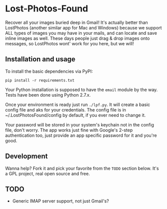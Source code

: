 Lost-Photos-Found
===============

Recover all your images buried deep in Gmail! It's actually better than LostPhotos (another similar app for Mac and Windows) because we support ALL types of images you may have in your mails, and can locate and save inline images as well. These days people just drag & drop images onto messages, so LostPhotos wont' work for you here, but we will!

Installation and usage
----------------------

To install the basic dependencies via PyPI:

```
pip install -r requirements.txt
```

Your Python installation is supposed to have the ```email``` module by the way. Tests have been done using Python 2.7.x.

Once your environment is ready just run ```./lpf.py```. It will create a basic config file and aks for your credentials. The config file is in ~/.LostPhotosFound/config by default, if you ever need to change it.

Your password will be stored in your system's keychain not in the config file, don't worry. The app works just fine with Google's 2-step authentication too, just provide an app specific password for it and you're good.

Development
-----------

Wanna help? Fork it and pick your favorite from the ```TODO``` section below. It's a GPL project, real open source and free.

TODO
----

- Generic IMAP server support, not just Gmail's?
